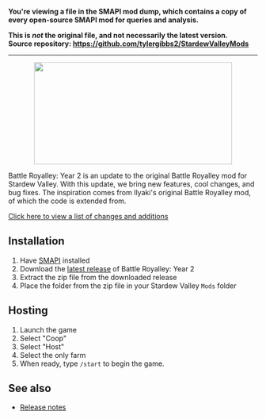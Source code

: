 **You're viewing a file in the SMAPI mod dump, which contains a copy of every open-source SMAPI mod
for queries and analysis.**

**This is _not_ the original file, and not necessarily the latest version.**  
**Source repository: https://github.com/tylergibbs2/StardewValleyMods**

----

<p align="center">
  <img width="400" height="206" src="https://tyler.solutions/projects/battleroyalley/img/title.png">
</p>

Battle Royalley: Year 2 is an update to the original Battle Royalley mod for Stardew Valley. With this update, we bring new features, cool changes, and bug fixes. The inspiration comes from Ilyaki's original Battle Royalley mod, of which the code is extended from.

[Click here to view a list of changes and additions](https://tyler.solutions/projects/battleroyalley/)

## Installation

1. Have [SMAPI](https://smapi.io/) installed
2. Download the [latest release](https://github.com/tylergibbs2/BattleRoyalley-Year2/releases/latest) of Battle Royalley: Year 2
3. Extract the zip file from the downloaded release
4. Place the folder from the zip file in your Stardew Valley `Mods` folder

## Hosting

1. Launch the game
2. Select "Coop"
3. Select "Host"
4. Select the only farm
5. When ready, type `/start` to begin the game.

## See also

* [Release notes](release-notes.md)
